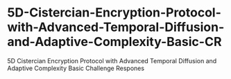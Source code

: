 # 5D-Cistercian-Encryption-Protocol-with-Advanced-Temporal-Diffusion-and-Adaptive-Complexity-Basic-CR
5D Cistercian Encryption Protocol with Advanced Temporal Diffusion and Adaptive Complexity Basic Challenge Respones
